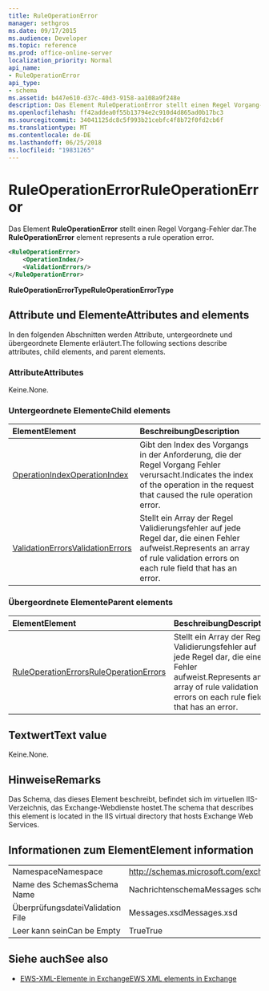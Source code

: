 ```yaml
---
title: RuleOperationError
manager: sethgros
ms.date: 09/17/2015
ms.audience: Developer
ms.topic: reference
ms.prod: office-online-server
localization_priority: Normal
api_name:
- RuleOperationError
api_type:
- schema
ms.assetid: b447e610-d37c-40d3-9158-aa108a9f248e
description: Das Element RuleOperationError stellt einen Regel Vorgang-Fehler dar.
ms.openlocfilehash: ff42addea0f55b13794e2c910d4d865ad0b17bc3
ms.sourcegitcommit: 34041125dc8c5f993b21cebfc4f8b72f0fd2cb6f
ms.translationtype: MT
ms.contentlocale: de-DE
ms.lasthandoff: 06/25/2018
ms.locfileid: "19831265"
---
```

# <a name="ruleoperationerror"></a><span data-ttu-id="59232-103">RuleOperationError</span><span class="sxs-lookup"><span data-stu-id="59232-103">RuleOperationError</span></span>

<span data-ttu-id="59232-104">Das Element **RuleOperationError** stellt einen Regel Vorgang-Fehler dar.</span><span class="sxs-lookup"><span data-stu-id="59232-104">The **RuleOperationError** element represents a rule operation error.</span></span> 
  
```XML
<RuleOperationError>
    <OperationIndex/>
    <ValidationErrors/>
</RuleOperationError>
```

 <span data-ttu-id="59232-105">**RuleOperationErrorType**</span><span class="sxs-lookup"><span data-stu-id="59232-105">**RuleOperationErrorType**</span></span>
## <a name="attributes-and-elements"></a><span data-ttu-id="59232-106">Attribute und Elemente</span><span class="sxs-lookup"><span data-stu-id="59232-106">Attributes and elements</span></span>

<span data-ttu-id="59232-107">In den folgenden Abschnitten werden Attribute, untergeordnete und übergeordnete Elemente erläutert.</span><span class="sxs-lookup"><span data-stu-id="59232-107">The following sections describe attributes, child elements, and parent elements.</span></span>
  
### <a name="attributes"></a><span data-ttu-id="59232-108">Attribute</span><span class="sxs-lookup"><span data-stu-id="59232-108">Attributes</span></span>

<span data-ttu-id="59232-109">Keine.</span><span class="sxs-lookup"><span data-stu-id="59232-109">None.</span></span>
  
### <a name="child-elements"></a><span data-ttu-id="59232-110">Untergeordnete Elemente</span><span class="sxs-lookup"><span data-stu-id="59232-110">Child elements</span></span>

|<span data-ttu-id="59232-111">**Element**</span><span class="sxs-lookup"><span data-stu-id="59232-111">**Element**</span></span>|<span data-ttu-id="59232-112">**Beschreibung**</span><span class="sxs-lookup"><span data-stu-id="59232-112">**Description**</span></span>|
|:-----|:-----|
|[<span data-ttu-id="59232-113">OperationIndex</span><span class="sxs-lookup"><span data-stu-id="59232-113">OperationIndex</span></span>](operationindex.md) <br/> |<span data-ttu-id="59232-114">Gibt den Index des Vorgangs in der Anforderung, die der Regel Vorgang Fehler verursacht.</span><span class="sxs-lookup"><span data-stu-id="59232-114">Indicates the index of the operation in the request that caused the rule operation error.</span></span>  <br/> |
|[<span data-ttu-id="59232-115">ValidationErrors</span><span class="sxs-lookup"><span data-stu-id="59232-115">ValidationErrors</span></span>](validationerrors.md) <br/> |<span data-ttu-id="59232-116">Stellt ein Array der Regel Validierungsfehler auf jede Regel dar, die einen Fehler aufweist.</span><span class="sxs-lookup"><span data-stu-id="59232-116">Represents an array of rule validation errors on each rule field that has an error.</span></span>  <br/> |
   
### <a name="parent-elements"></a><span data-ttu-id="59232-117">Übergeordnete Elemente</span><span class="sxs-lookup"><span data-stu-id="59232-117">Parent elements</span></span>

|<span data-ttu-id="59232-118">**Element**</span><span class="sxs-lookup"><span data-stu-id="59232-118">**Element**</span></span>|<span data-ttu-id="59232-119">**Beschreibung**</span><span class="sxs-lookup"><span data-stu-id="59232-119">**Description**</span></span>|
|:-----|:-----|
|[<span data-ttu-id="59232-120">RuleOperationErrors</span><span class="sxs-lookup"><span data-stu-id="59232-120">RuleOperationErrors</span></span>](ruleoperationerrors.md) <br/> |<span data-ttu-id="59232-121">Stellt ein Array der Regel Validierungsfehler auf jede Regel dar, die einen Fehler aufweist.</span><span class="sxs-lookup"><span data-stu-id="59232-121">Represents an array of rule validation errors on each rule field that has an error.</span></span>  <br/> |
   
## <a name="text-value"></a><span data-ttu-id="59232-122">Textwert</span><span class="sxs-lookup"><span data-stu-id="59232-122">Text value</span></span>

<span data-ttu-id="59232-123">Keine.</span><span class="sxs-lookup"><span data-stu-id="59232-123">None.</span></span>
  
## <a name="remarks"></a><span data-ttu-id="59232-124">Hinweise</span><span class="sxs-lookup"><span data-stu-id="59232-124">Remarks</span></span>

<span data-ttu-id="59232-125">Das Schema, das dieses Element beschreibt, befindet sich im virtuellen IIS-Verzeichnis, das Exchange-Webdienste hostet.</span><span class="sxs-lookup"><span data-stu-id="59232-125">The schema that describes this element is located in the IIS virtual directory that hosts Exchange Web Services.</span></span>
  
## <a name="element-information"></a><span data-ttu-id="59232-126">Informationen zum Element</span><span class="sxs-lookup"><span data-stu-id="59232-126">Element information</span></span>

|||
|:-----|:-----|
|<span data-ttu-id="59232-127">Namespace</span><span class="sxs-lookup"><span data-stu-id="59232-127">Namespace</span></span>  <br/> |http://schemas.microsoft.com/exchange/services/2006/messages  <br/> |
|<span data-ttu-id="59232-128">Name des Schemas</span><span class="sxs-lookup"><span data-stu-id="59232-128">Schema Name</span></span>  <br/> |<span data-ttu-id="59232-129">Nachrichtenschema</span><span class="sxs-lookup"><span data-stu-id="59232-129">Messages schema</span></span>  <br/> |
|<span data-ttu-id="59232-130">Überprüfungsdatei</span><span class="sxs-lookup"><span data-stu-id="59232-130">Validation File</span></span>  <br/> |<span data-ttu-id="59232-131">Messages.xsd</span><span class="sxs-lookup"><span data-stu-id="59232-131">Messages.xsd</span></span>  <br/> |
|<span data-ttu-id="59232-132">Leer kann sein</span><span class="sxs-lookup"><span data-stu-id="59232-132">Can be Empty</span></span>  <br/> |<span data-ttu-id="59232-133">True</span><span class="sxs-lookup"><span data-stu-id="59232-133">True</span></span>  <br/> |
   
## <a name="see-also"></a><span data-ttu-id="59232-134">Siehe auch</span><span class="sxs-lookup"><span data-stu-id="59232-134">See also</span></span>



- [<span data-ttu-id="59232-135">EWS-XML-Elemente in Exchange</span><span class="sxs-lookup"><span data-stu-id="59232-135">EWS XML elements in Exchange</span></span>](ews-xml-elements-in-exchange.md)

